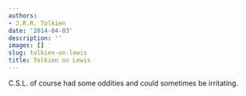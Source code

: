 ```yaml
---
authors:
- J.R.R. Tolkien
date: '2014-04-03'
description: ''
images: []
slug: tolkien-on-lewis
title: Tolkien on Lewis
---
```


C.S.L. of course had some oddities and could sometimes be irritating.